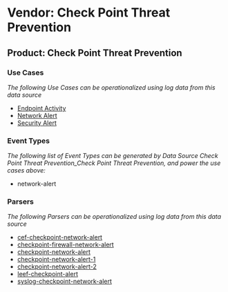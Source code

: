 Vendor: Check Point Threat Prevention
=====================================
Product: Check Point Threat Prevention
--------------------------------------

### Use Cases

_The following Use Cases can be operationalized using log data from this data source_

* [Endpoint Activity](../UseCases/usecase_endpoint_activity.md)
* [Network Alert](../UseCases/usecase_network_alert.md)
* [Security Alert](../UseCases/usecase_security_alert.md)


### Event Types

_The following list of Event Types can be generated by Data Source Check Point Threat Prevention_Check Point Threat Prevention, and power the use cases above:_

- network-alert


### Parsers

_The following Parsers can be operationalized using log data from this data source_

* [cef-checkpoint-network-alert](../Parsers/parserContent_cef-checkpoint-network-alert.md)
* [checkpoint-firewall-network-alert](../Parsers/parserContent_checkpoint-firewall-network-alert.md)
* [checkpoint-network-alert](../Parsers/parserContent_checkpoint-network-alert.md)
* [checkpoint-network-alert-1](../Parsers/parserContent_checkpoint-network-alert-1.md)
* [checkpoint-network-alert-2](../Parsers/parserContent_checkpoint-network-alert-2.md)
* [leef-checkpoint-alert](../Parsers/parserContent_leef-checkpoint-alert.md)
* [syslog-checkpoint-network-alert](../Parsers/parserContent_syslog-checkpoint-network-alert.md)
